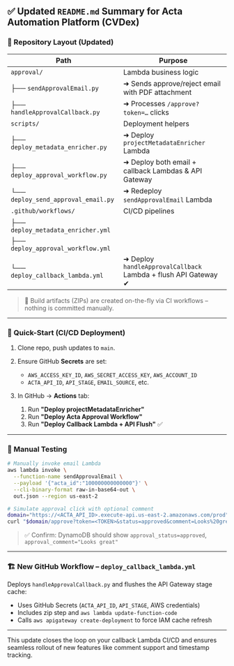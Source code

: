 ## ✅ Updated `README.md` Summary for Acta Automation Platform (CVDex)

### 📁 Repository Layout (Updated)

| Path                                | Purpose                                                        |
| ----------------------------------- | -------------------------------------------------------------- |
| `approval/`                         | Lambda business logic                                          |
| ├── `sendApprovalEmail.py`          | ➜ Sends approve/reject email with PDF attachment               |
| ├── `handleApprovalCallback.py`     | ➜ Processes `/approve?token=…` clicks                          |
| `scripts/`                          | Deployment helpers                                             |
| ├── `deploy_metadata_enricher.py`   | ➜ Deploy `projectMetadataEnricher` Lambda                      |
| ├── `deploy_approval_workflow.py`   | ➜ Deploy both email + callback Lambdas & API Gateway           |
| └── `deploy_send_approval_email.py` | ➜ Redeploy `sendApprovalEmail` Lambda                          |
| `.github/workflows/`                | CI/CD pipelines                                                |
| ├── `deploy_metadata_enricher.yml`  |                                                                |
| ├── `deploy_approval_workflow.yml`  |                                                                |
| └── `deploy_callback_lambda.yml`    | ➜ Deploy `handleApprovalCallback` Lambda + flush API Gateway ✔ |

> 🔧 Build artifacts (ZIPs) are created on-the-fly via CI workflows – nothing is committed manually.

---

### 🚀 Quick-Start (CI/CD Deployment)

1. Clone repo, push updates to `main`.
2. Ensure GitHub **Secrets** are set:

   * `AWS_ACCESS_KEY_ID`, `AWS_SECRET_ACCESS_KEY`, `AWS_ACCOUNT_ID`
   * `ACTA_API_ID`, `API_STAGE`, `EMAIL_SOURCE`, etc.
3. In GitHub → **Actions** tab:

   1. Run **"Deploy projectMetadataEnricher"**
   2. Run **"Deploy Acta Approval Workflow"**
   3. Run **"Deploy Callback Lambda + API Flush"** ✅

---

### 🧪 Manual Testing

```bash
# Manually invoke email Lambda
aws lambda invoke \
  --function-name sendApprovalEmail \
  --payload '{"acta_id":"100000000000000"}' \
  --cli-binary-format raw-in-base64-out \
  out.json --region us-east-2

# Simulate approval click with optional comment
domain="https://<ACTA_API_ID>.execute-api.us-east-2.amazonaws.com/prod"
curl "$domain/approve?token=<TOKEN>&status=approved&comment=Looks%20great"
```

> ✅ Confirm: DynamoDB should show `approval_status=approved`, `approval_comment="Looks great"`

---

### 🏗️ New GitHub Workflow – `deploy_callback_lambda.yml`

Deploys `handleApprovalCallback.py` and flushes the API Gateway stage cache:

* Uses GitHub Secrets (`ACTA_API_ID`, `API_STAGE`, AWS credentials)
* Includes zip step and `aws lambda update-function-code`
* Calls `aws apigateway create-deployment` to force IAM cache refresh

---

This update closes the loop on your callback Lambda CI/CD and ensures seamless rollout of new features like comment support and timestamp tracking.
